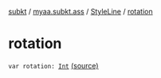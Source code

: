 [subkt](../../index.md) / [myaa.subkt.ass](../index.md) / [StyleLine](index.md) / [rotation](./rotation.md)

# rotation

`var rotation: `[`Int`](https://kotlinlang.org/api/latest/jvm/stdlib/kotlin/-int/index.html) [(source)](https://github.com/Myaamori/SubKt/blob/0.1.7/src/main/kotlin/myaa/subkt/ass/parser.kt#L558)